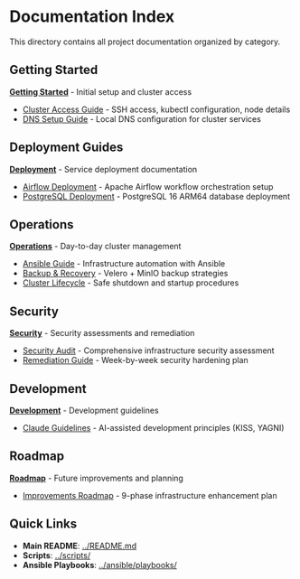 # Documentation Index

This directory contains all project documentation organized by category.

## Getting Started

**[Getting Started](getting-started/)** - Initial setup and cluster access
- [Cluster Access Guide](getting-started/cluster-access-guide.md) - SSH access, kubectl configuration, node details
- [DNS Setup Guide](getting-started/dns-setup-guide.md) - Local DNS configuration for cluster services

## Deployment Guides

**[Deployment](deployment/)** - Service deployment documentation
- [Airflow Deployment](deployment/airflow.md) - Apache Airflow workflow orchestration setup
- [PostgreSQL Deployment](deployment/postgresql.md) - PostgreSQL 16 ARM64 database deployment

## Operations

**[Operations](operations/)** - Day-to-day cluster management
- [Ansible Guide](operations/ansible-guide.md) - Infrastructure automation with Ansible
- [Backup & Recovery](operations/backup-recovery.md) - Velero + MinIO backup strategies
- [Cluster Lifecycle](operations/cluster-lifecycle.md) - Safe shutdown and startup procedures

## Security

**[Security](security/)** - Security assessments and remediation
- [Security Audit](security/audit.md) - Comprehensive infrastructure security assessment
- [Remediation Guide](security/remediation.md) - Week-by-week security hardening plan

## Development

**[Development](development/)** - Development guidelines
- [Claude Guidelines](development/claude-guidelines.md) - AI-assisted development principles (KISS, YAGNI)

## Roadmap

**[Roadmap](roadmap/)** - Future improvements and planning
- [Improvements Roadmap](roadmap/improvements.md) - 9-phase infrastructure enhancement plan

## Quick Links

- **Main README**: [../README.md](../README.md)
- **Scripts**: [../scripts/](../scripts/)
- **Ansible Playbooks**: [../ansible/playbooks/](../ansible/playbooks/)
